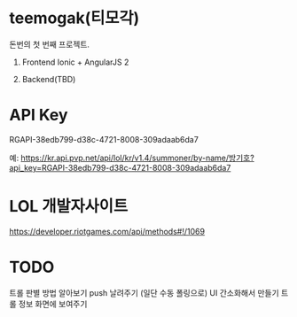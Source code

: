 # teemogak(티모각)

돈번의 첫 번째 프로젝트.

1. Frontend
  Ionic + AngularJS 2

2. Backend(TBD)

# API Key
RGAPI-38edb799-d38c-4721-8008-309adaab6da7

예: https://kr.api.pvp.net/api/lol/kr/v1.4/summoner/by-name/방기호?api_key=RGAPI-38edb799-d38c-4721-8008-309adaab6da7

# LOL 개발자사이트
https://developer.riotgames.com/api/methods#!/1069

# TODO
  트롤 판별 방법 알아보기
  push 날려주기 (일단 수동 폴링으로)
  UI 간소화해서 만들기
  트롤 정보 화면에 보여주기
